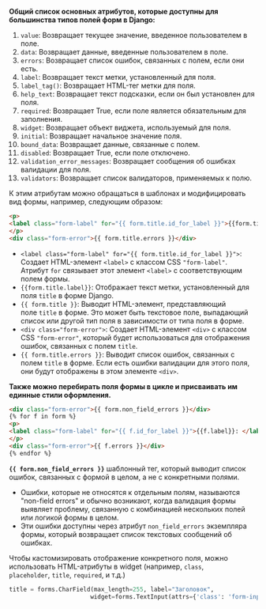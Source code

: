 **Общий список основных атрибутов, которые доступны для большинства типов полей форм в Django:**

1. `value`: Возвращает текущее значение, введенное пользователем в поле.
2. `data`: Возвращает данные, введенные пользователем в поле.
3. `errors`: Возвращает список ошибок, связанных с полем, если они есть.
4. `label`: Возвращает текст метки, установленный для поля.
5. `label_tag()`: Возвращает HTML-тег метки для поля.
6. `help_text`: Возвращает текст подсказки, если он был установлен для поля.
7. `required`: Возвращает True, если поле является обязательным для заполнения.
8. `widget`: Возвращает объект виджета, используемый для поля.
9. `initial`: Возвращает начальное значение поля.
10. `bound_data`: Возвращает данные, связанные с полем.
11. `disabled`: Возвращает True, если поле отключено.
12. `validation_error_messages`: Возвращает сообщения об ошибках валидации для поля.
13. `validators`: Возвращает список валидаторов, применяемых к полю.

К этим атрибутам можно обращаться в шаблонах и модифицировать вид формы, например, следующим образом:

```HTML
<p>
<label class="form-label" for="{{ form.title.id_for_label }}">{{form.title.label}}: </label>{{ form.title }}
</p>
<div class="form-error">{{ form.title.errors }}</div>
```

- `<label class="form-label" for="{{ form.title.id_for_label }}">`: Создает HTML-элемент `<label>` с классом CSS `"form-label"`. Атрибут `for` связывает этот элемент `<label>` с соответствующим полем формы.
- `{{form.title.label}}`: Отображает текст метки, установленный для поля `title` в форме Django.
- `{{ form.title }}`: Выводит HTML-элемент, представляющий поле `title` в форме. Это может быть текстовое поле, выпадающий список или другой тип поля в зависимости от типа поля в форме.
- `<div class="form-error">`: Создает HTML-элемент `<div>` с классом CSS `"form-error"`, который будет использоваться для отображения ошибок, связанных с полем `title`.
- `{{ form.title.errors }}`: Выводит список ошибок, связанных с полем `title` в форме. Если есть ошибки валидации для этого поля, они будут отображены в этом элементе `<div>`.

**Также можно перебирать поля формы в цикле и присваивать им единные стили оформления.**

```HTML
<div class="form-error">{{ form.non_field_errors }}</div>
{% for f in form %}
<p>
<label class="form-label" for="{{ f.id_for_label }}">{{f.label}}: </label>{{ f }}
</p>
<div class="form-error">{{ f.errors }}</div>
{% endfor %}
```

**`{{ form.non_field_errors }}`** шаблонный тег, который выводит список ошибок, связанных с формой в целом, а не с конкретными полями.

- Ошибки, которые не относятся к отдельным полям, называются "non-field errors" и обычно возникают, когда валидация формы выявляет проблему, связанную с комбинацией нескольких полей или логикой формы в целом.
- Эти ошибки доступны через атрибут `non_field_errors` экземпляра формы, который возвращает список текстовых сообщений об ошибках.

Чтобы кастомизировать отображение конкретного поля, можно использовать HTML-атрибуты в widget (например, `class`, `placeholder`, `title`, `required`, и т.д.)

```Python
title = forms.CharField(max_length=255, label="Заголовок",
                       widget=forms.TextInput(attrs={'class': 'form-input', 'placeholder': 'Введите заголовок'}))
```

<div class="page-break" style="page-break-before: always;"></div>
